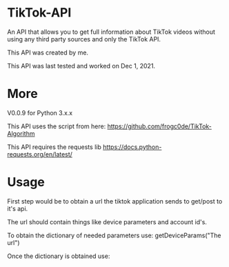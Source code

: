 # TikTok-API
An API that allows you to get full information about TikTok videos without using any third party sources and only the TikTok API.

This API was created by me.

This API was last tested and worked on Dec 1, 2021.

# More
V0.0.9 for Python 3.x.x

This API uses the script from here: https://github.com/frogc0de/TikTok-Algorithm

This API requires the requests lib https://docs.python-requests.org/en/latest/

# Usage
First step would be to obtain a url the tiktok application sends to get/post to it's api.

The url should contain things like device parameters and account id's.

To obtain the dictionary of needed parameters use: getDeviceParams("The url")

Once the dictionary is obtained use: 


